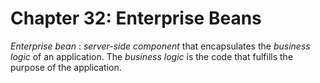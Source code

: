 # Chapter 32: Enterprise Beans
*Enterprise bean* : *server-side component* that encapsulates the *business logic* of an application. The *business logic* is the code that fulfills the purpose of the application.
